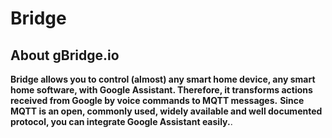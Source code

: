# Bridge

## About gBridge.io

**Bridge allows you to control (almost) any smart home device, any smart home software, with Google Assistant. Therefore, it transforms actions received from Google by voice commands to MQTT messages.** 
**Since MQTT is an open, commonly used, widely available and well documented protocol, you can integrate Google Assistant easily.**.
